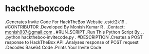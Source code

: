# hacktheboxcode
.Generates Invite Code For HackTheBox Website
.estd:2k19
.
#CONTRIBUTOR
.Developed By Monish Kumar R
.
.Contact: monish937@gmail.com
.
#RUN_SCRIPT
.Run This Python Script By..
.
.python hackthebox-invitecode.py
.
#DESCRIPTION
.Creates a POST response to HackTheBox API
.Analyses response of POST request
.Decodes Base64 Code
.Prints Your Invite Code
